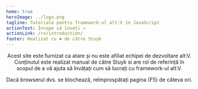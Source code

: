 ```yaml
---
home: true
heroImage: ../logo.png
tagline: Tutoriale pentru framework-ul alt:V în JavaScript
actionText: Începe să înveți →
actionLink: /ro/introduction/
footer: Realizat cu ❤️ de către Stuyk
---
```


<center>
Acest site este furnizat ca atare și nu este afiliat echipei de dezvoltare alt:V. Conținutul este realizat manual de către Stuyk si are rol de referință în scopul de a vă ajuta să învățați cum să lucrați cu framework-ul alt:V.

<br />

Dacă browserul dvs. se blochează, reîmprospătați pagina (F5) de câteva ori.

</center>
